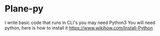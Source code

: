 # Plane-py
I write basic code that runs in CLI's you may need Python3
You will need python, here is how to install it https://www.wikihow.com/Install-Python
